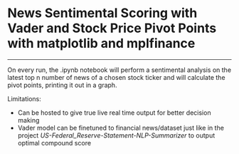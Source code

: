 # News Sentimental Scoring with Vader and Stock Price Pivot Points with matplotlib and mplfinance

----

On every run, the .ipynb notebook will perform a sentimental analysis on the latest top n number of news of a chosen stock ticker and will calculate the pivot points, printing it out in a graph.

Limitations:
* Can be hosted to give true live real time output for better decision making
* Vader model can be finetuned to financial news/dataset just like in the project _US-Federal_Reserve-Statement-NLP-Summarizer_ to output optimal compound score
